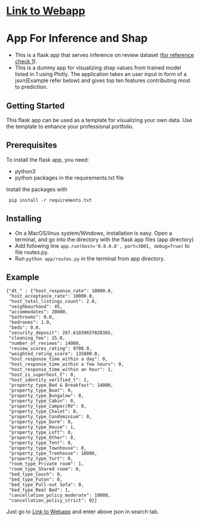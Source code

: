 # [Link to Webapp](https://ds-project.onrender.com/)

# App For Inference and Shap

* This is a flask app that serves inference on review dataset ([for reference check 1](https://github.com/sachinraina112/reviews-seattle-airbnb)).
* This is a dummy app for visualizing shap values from trained model listed in 1 using Plotly. The application 
takes an user input in form of a json(Example refer below) and gives top ten features contributing most to prediction.

## Getting Started 

This flask app can be used as a template for visualizing your own data. Use
the template to enhance your professional portfolio. 

## Prerequisites

To install the flask app, you need:
- python3
- python packages in the requirements.txt file
 
 Install the packages with
``` 
 pip install -r requirements.txt
```

## Installing

* On a MacOS/linux system/Windows, installation is easy. Open a terminal, and go into 
the directory with the flask app files (app directory)
* Add following line `app.run(host='0.0.0.0', port=3001, debug=True)` to file routes.py.
* Run `python app/routes.py` in the terminal from app directory.

## Example
````
{"dt_" : {"host_response_rate": 10000.0,
 "host_acceptance_rate": 10000.0,
 "host_total_listings_count": 2.0,
 "neighbourhood": 45,
 "accommodates": 20000,
 "bathrooms": 0.0,
 "bedrooms": 1.0,
 "beds": 0.0,
 "security_deposit": 287.61039657020365,
 "cleaning_fee": 15.0,
 "number_of_reviews": 14000,
 "review_scores_rating": 9700.0,
 "weighted_rating_score": 135800.0,
 "host_response_time_within a day": 0,
 "host_response_time_within a few hours": 0,
 "host_response_time_within an hour": 1,
 "host_is_superhost_t": 0,
 "host_identity_verified_t": 1,
 "property_type_Bed & Breakfast": 14000,
 "property_type_Boat": 0,
 "property_type_Bungalow": 0,
 "property_type_Cabin": 0,
 "property_type_Camper/RV": 0,
 "property_type_Chalet": 0,
 "property_type_Condominium": 0,
 "property_type_Dorm": 0,
 "property_type_House": 1,
 "property_type_Loft": 0,
 "property_type_Other": 0,
 "property_type_Tent": 0,
 "property_type_Townhouse": 0,
 "property_type_Treehouse": 10000,
 "property_type_Yurt": 0,
 "room_type_Private room": 1,
 "room_type_Shared room": 0,
 "bed_type_Couch": 0,
 "bed_type_Futon": 0,
 "bed_type_Pull-out Sofa": 0,
 "bed_type_Real Bed": 1,
 "cancellation_policy_moderate": 10000,
 "cancellation_policy_strict": 0}}

````
Just go to [Link to Webapp](https://ds-project.onrender.com/)
and enter above json in search tab.
